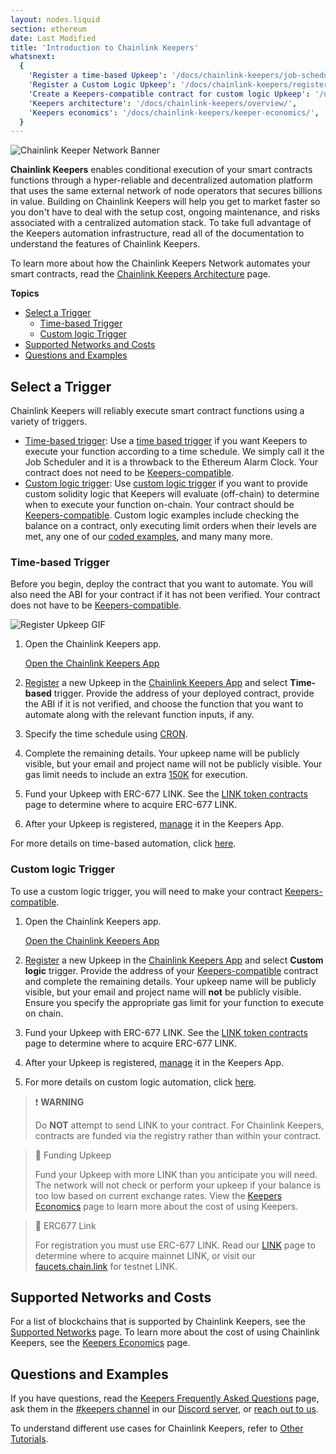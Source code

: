```yaml
---
layout: nodes.liquid
section: ethereum
date: Last Modified
title: 'Introduction to Chainlink Keepers'
whatsnext:
  {
    'Register a time-based Upkeep': '/docs/chainlink-keepers/job-scheduler/',
    'Register a Custom Logic Upkeep': '/docs/chainlink-keepers/register-upkeep/',
    'Create a Keepers-compatible contract for custom logic Upkeep': '/docs/chainlink-keepers/compatible-contracts/',
    'Keepers architecture': '/docs/chainlink-keepers/overview/',
    'Keepers economics': '/docs/chainlink-keepers/keeper-economics/',
  }
---
```


![Chainlink Keeper Network Banner](/images/contract-devs/generic-banner.png)

**Chainlink Keepers** enables conditional execution of your smart contracts functions through a hyper-reliable and decentralized automation platform that uses the same external network of node operators that secures billions in value. Building on Chainlink Keepers will help you get to market faster so you don't have to deal with the setup cost, ongoing maintenance, and risks associated with a centralized automation stack. To take full advantage of the Keepers automation infrastructure, read all of the documentation to understand the features of Chainlink Keepers.

To learn more about how the Chainlink Keepers Network automates your smart contracts, read the [Chainlink Keepers Architecture](../overview) page.

**Topics**

- [Select a Trigger](#select-a-trigger)
  - [Time-based Trigger](#time-based-trigger)
  - [Custom logic Trigger](#custom-logic-trigger)
- [Supported Networks and Costs](#supported-networks-and-costs)
- [Questions and Examples](#questions-and-examples)

## Select a Trigger

Chainlink Keepers will reliably execute smart contract functions using a variety of triggers.

- [Time-based trigger](#time-based-trigger): Use a [time based trigger](#time-based-trigger) if you want Keepers to execute your function according to a time schedule. We simply call it the Job Scheduler and it is a throwback to the Ethereum Alarm Clock. Your contract does not need to be [Keepers-compatible](../compatible-contracts/).
- [Custom logic trigger](#custom-logic-trigger): Use [custom logic trigger](#custom-logic-trigger) if you want to provide custom solidity logic that Keepers will evaluate (off-chain) to determine when to execute your function on-chain. Your contract should be [Keepers-compatible](../compatible-contracts/). Custom logic examples include checking the balance on a contract, only executing limit orders when their levels are met, any one of our [coded examples](/docs/chainlink-keepers/util-overview), and many many more.

### Time-based Trigger

Before you begin, deploy the contract that you want to automate. You will also need the ABI for your contract if it has not been verified. Your contract does not have to be [Keepers-compatible](../compatible-contracts/).

![Register Upkeep GIF](/images/contract-devs/keeper/register-upkeep.gif)

1. Open the Chainlink Keepers app.

    <div class="remix-callout">
        <a href="https://keepers.chain.link" >Open the Chainlink Keepers App</a>
    </div>

1. [Register](../job-scheduler/) a new Upkeep in the [Chainlink Keepers App](https://keepers.chain.link) and select **Time-based** trigger. Provide the address of your deployed contract, provide the ABI if it is not verified, and choose the function that you want to automate along with the relevant function inputs, if any.

1. Specify the time schedule using [CRON](../job-scheduler/#specifying-the-time-schedule).

1. Complete the remaining details. Your upkeep name will be publicly visible, but your email and project name will not be publicly visible. Your gas limit needs to include an extra [150K](../job-scheduler/#entering-upkeep-details) for execution.

1. Fund your Upkeep with ERC-677 LINK. See the [LINK token contracts](../../link-token-contracts/) page to determine where to acquire ERC-677 LINK.

1. After your Upkeep is registered, [manage](../manage-upkeeps/) it in the Keepers App.

For more details on time-based automation, click [here](../job-scheduler/).

### Custom logic Trigger

To use a custom logic trigger, you will need to make your contract [Keepers-compatible](../compatible-contracts/).

1. Open the Chainlink Keepers app.

    <div class="remix-callout">
        <a href="https://keepers.chain.link" >Open the Chainlink Keepers App</a>
    </div>

1. [Register](../register-upkeep/) a new Upkeep in the [Chainlink Keepers App](https://keepers.chain.link) and select **Custom logic** trigger. Provide the address of your [Keepers-compatible](../compatible-contracts/) contract and complete the remaining details. Your upkeep name will be publicly visible, but your email and project name will **not** be publicly visible. Ensure you specify the appropriate gas limit for your function to execute on chain.

1. Fund your Upkeep with ERC-677 LINK. See the [LINK token contracts](../../link-token-contracts/) page to determine where to acquire ERC-677 LINK.

1. After your Upkeep is registered, [manage](../manage-upkeeps/) it in the Keepers App.

1. For more details on custom logic automation, click [here](../compatible-contracts/).

> ❗️ **WARNING**
>
> Do **NOT** attempt to send LINK to your contract. For Chainlink Keepers, contracts are funded via the registry rather than within your contract.

> 🚧 Funding Upkeep
>
> Fund your Upkeep with more LINK than you anticipate you will need. The network will not check or perform your upkeep if your balance is too low based on current exchange rates. View the [Keepers Economics](../keeper-economics) page to learn more about the cost of using Keepers.

> 🚧 ERC677 Link
>
> For registration you must use ERC-677 LINK. Read our [LINK](../../link-token-contracts/) page to determine where to acquire mainnet LINK, or visit our [faucets.chain.link](https://faucets.chain.link/) for testnet LINK.

## Supported Networks and Costs

For a list of blockchains that is supported by Chainlink Keepers, see the [Supported Networks](../supported-networks) page. To learn more about the cost of using Chainlink Keepers, see the [Keepers Economics](../keeper-economics) page.

## Questions and Examples

If you have questions, read the [Keepers Frequently Asked Questions](../faqs/) page, ask them in the [#keepers channel](https://discord.com/channels/592041321326182401/821350860302581771) in our [Discord server](https://discord.gg/qj9qarT), or [reach out to us](https://forms.gle/WadxnzzjHPtta5Zd9).

To understand different use cases for Chainlink Keepers, refer to [Other Tutorials](/docs/other-tutorials/).
